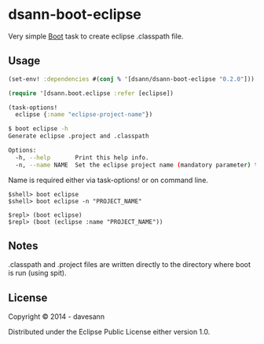 # dsann-boot-eclipse

Very simple [Boot](https://github.com/boot-clj/boot) task to create eclipse .classpath file.

## Usage

```clojure
(set-env! :dependencies #(conj % '[dsann/dsann-boot-eclipse "0.2.0"]))

(require '[dsann.boot.eclipse :refer [eclipse])

(task-options!
  eclipse {:name "eclipse-project-name"})

```

```sh
$ boot eclipse -h
Generate eclipse .project and .classpath

Options:
  -h, --help       Print this help info.
  -n, --name NAME  Set the eclipse project name (mandatory parameter) to NAME.
```

Name is required either via task-options! or on command line.

```
$shell> boot eclipse
$shell> boot eclipse -n "PROJECT_NAME"

$repl> (boot eclipse)
$repl> (boot (eclipse :name "PROJECT_NAME"))

```


## Notes

.classpath and .project files are written directly to the directory where boot is run (using spit).
 

## License

Copyright © 2014 - davesann 

Distributed under the Eclipse Public License either version 1.0.
